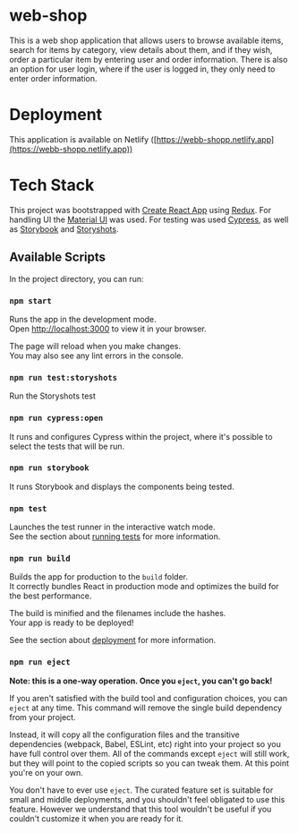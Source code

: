 # web-shop
This is a web shop application that allows users to browse available items, search for items by category, view details about them, and if they wish, order a particular item by entering user and order information. There is also an option for user login, where if the user is logged in, they only need to enter order information.

# Deployment
This application is available on Netlify ([https://webb-shopp.netlify.app](https://webb-shopp.netlify.app))

# Tech Stack 
This project was bootstrapped with [Create React App](https://github.com/facebook/create-react-app) using [Redux](https://redux.js.org). For handling UI the [Material UI](https://mui.com) was used. For testing was used [Cypress](https://www.cypress.io), as well as [Storybook](https://storybook.js.org) and [Storyshots](https://storybook.js.org/addons/@storybook/addon-storyshots).

## Available Scripts

In the project directory, you can run:

### `npm start`

Runs the app in the development mode.\
Open [http://localhost:3000](http://localhost:3000) to view it in your browser.

The page will reload when you make changes.\
You may also see any lint errors in the console.

### `npm run test:storyshots`
Run the Storyshots test

### `npm run cypress:open`
It runs and configures Cypress within the project, where it's possible to select the tests that will be run.

### `npm run storybook`
It runs Storybook and displays the components being tested.

### `npm test`

Launches the test runner in the interactive watch mode.\
See the section about [running tests](https://facebook.github.io/create-react-app/docs/running-tests) for more information.

### `npm run build`

Builds the app for production to the `build` folder.\
It correctly bundles React in production mode and optimizes the build for the best performance.

The build is minified and the filenames include the hashes.\
Your app is ready to be deployed!

See the section about [deployment](https://facebook.github.io/create-react-app/docs/deployment) for more information.

### `npm run eject`

**Note: this is a one-way operation. Once you `eject`, you can't go back!**

If you aren't satisfied with the build tool and configuration choices, you can `eject` at any time. This command will remove the single build dependency from your project.

Instead, it will copy all the configuration files and the transitive dependencies (webpack, Babel, ESLint, etc) right into your project so you have full control over them. All of the commands except `eject` will still work, but they will point to the copied scripts so you can tweak them. At this point you're on your own.

You don't have to ever use `eject`. The curated feature set is suitable for small and middle deployments, and you shouldn't feel obligated to use this feature. However we understand that this tool wouldn't be useful if you couldn't customize it when you are ready for it.

